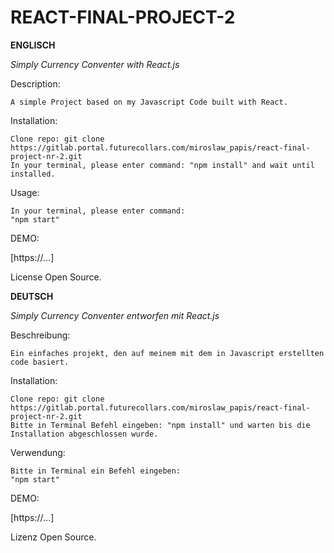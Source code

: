 # REACT-FINAL-PROJECT-2

**ENGLISCH**

*Simply Currency Conventer with React.js*

Description:

    A simple Project based on my Javascript Code built with React.

Installation:

    Clone repo: git clone https://gitlab.portal.futurecollars.com/miroslaw_papis/react-final-project-nr-2.git
    In your terminal, please enter command: "npm install" and wait until installed.

Usage:

    In your terminal, please enter command:
    "npm start"

DEMO:

[https://...]

License Open Source.


**DEUTSCH**

*Simply Currency Conventer entworfen mit React.js*

Beschreibung:

    Ein einfaches projekt, den auf meinem mit dem in Javascript erstellten code basiert.

Installation:

    Clone repo: git clone https://gitlab.portal.futurecollars.com/miroslaw_papis/react-final-project-nr-2.git
    Bitte in Terminal Befehl eingeben: "npm install" und warten bis die Installation abgeschlossen wurde.

Verwendung:

    Bitte in Terminal ein Befehl eingeben:
    "npm start"

DEMO:

[https://...]

Lizenz Open Source.

